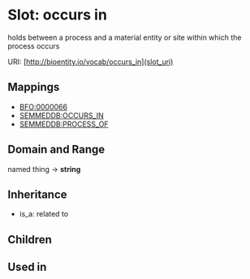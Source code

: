 # Slot: occurs in


holds between a process and a material entity or site within which the process occurs

URI: [http://bioentity.io/vocab/occurs_in](slot_uri)
## Mappings

 * [BFO:0000066](http://purl.obolibrary.org/obo/BFO_0000066)
 * [SEMMEDDB:OCCURS_IN](http://purl.obolibrary.org/obo/SEMMEDDB_OCCURS_IN)
 * [SEMMEDDB:PROCESS_OF](http://purl.obolibrary.org/obo/SEMMEDDB_PROCESS_OF)
## Domain and Range

named thing -> **string**
## Inheritance

 *  is_a: related to
## Children

## Used in

